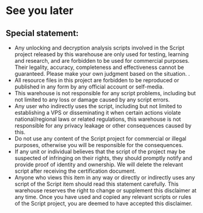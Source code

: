 # See you later 

## Special statement:

- Any unlocking and decryption analysis scripts involved in the Script project released by this warehouse are only used for testing, learning and research, and are forbidden to be used for commercial purposes. Their legality, accuracy, completeness and effectiveness cannot be guaranteed. Please make your own judgment based on the situation. .
- All resource files in this project are forbidden to be reproduced or published in any form by any official account or self-media.
- This warehouse is not responsible for any script problems, including but not limited to any loss or damage caused by any script errors.
- Any user who indirectly uses the script, including but not limited to establishing a VPS or disseminating it when certain actions violate national/regional laws or related regulations, this warehouse is not responsible for any privacy leakage or other consequences caused by this.
- Do not use any content of the Script project for commercial or illegal purposes, otherwise you will be responsible for the consequences.
- If any unit or individual believes that the script of the project may be suspected of infringing on their rights, they should promptly notify and provide proof of identity and ownership. We will delete the relevant script after receiving the certification document.
- Anyone who views this item in any way or directly or indirectly uses any script of the Script item should read this statement carefully. This warehouse reserves the right to change or supplement this disclaimer at any time. Once you have used and copied any relevant scripts or rules of the Script project, you are deemed to have accepted this disclaimer.